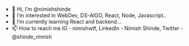 - 👋 Hi, I’m @nimishshinde
- 👀 I’m interested in WebDev, DS-AlGO, React, Node, Javascript.. 
- 🌱 I’m currently learning React and backend... 
- 📫 How to reach me IG - nimishwtf, Linkedln - Nimish Shinde, Twitter - @shinde_nimish 

<!---
nimishshinde/nimishshinde is a ✨ special ✨ repository because its `README.md` (this file) appears on your GitHub profile.
You can click the Preview link to take a look at your changes.
--->
